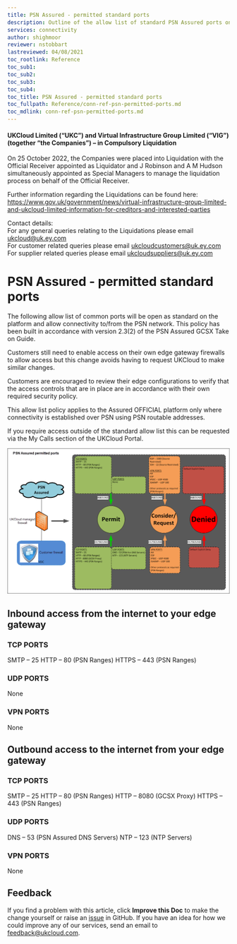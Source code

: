 ```yaml
---
title: PSN Assured - permitted standard ports
description: Outline of the allow list of standard PSN Assured ports on the UKCloud managed perimeter firewalls
services: connectivity
author: shighmoor
reviewer: nstobbart
lastreviewed: 04/08/2021
toc_rootlink: Reference
toc_sub1: 
toc_sub2:
toc_sub3:
toc_sub4:
toc_title: PSN Assured - permitted standard ports
toc_fullpath: Reference/conn-ref-psn-permitted-ports.md
toc_mdlink: conn-ref-psn-permitted-ports.md
---
```


#### UKCloud Limited (“UKC”) and Virtual Infrastructure Group Limited (“VIG”) (together “the Companies”) – in Compulsory Liquidation

On 25 October 2022, the Companies were placed into Liquidation with the Official Receiver appointed as Liquidator and J Robinson and A M Hudson simultaneously appointed as Special Managers to manage the liquidation process on behalf of the Official Receiver.

Further information regarding the Liquidations can be found here: <https://www.gov.uk/government/news/virtual-infrastructure-group-limited-and-ukcloud-limited-information-for-creditors-and-interested-parties>

Contact details:<br>
For any general queries relating to the Liquidations please email <ukcloud@uk.ey.com><br>
For customer related queries please email <ukcloudcustomers@uk.ey.com><br>
For supplier related queries please email <ukcloudsuppliers@uk.ey.com>

# PSN Assured - permitted standard ports

The following allow list of common ports will be open as standard on the platform and allow connectivity to/from the PSN network. This policy has been built in accordance with version 2.3(2) of the PSN Assured GCSX Take on Guide.

Customers still need to enable access on their own edge gateway firewalls to allow access but this change avoids having to request UKCloud to make similar changes.

Customers are encouraged to review their edge configurations to verify that the access controls that are in place are in accordance with their own required security policy.

This allow list policy applies to the Assured OFFICIAL platform only where connectivity is established over PSN using PSN routable addresses.

If you require access outside of the standard allow list this can be requested via the My Calls section of the UKCloud Portal.

![PSN assured permitted ports](images/psn_assured_allowlist_ports.png)

## Inbound access from the internet to your edge gateway

### TCP PORTS

SMTP – 25 
HTTP – 80 (PSN Ranges)
HTTPS – 443 (PSN Ranges)

### UDP PORTS

None

### VPN PORTS

None

## Outbound access to the internet from your edge gateway

### TCP PORTS

SMTP – 25 
HTTP – 80 (PSN Ranges)
HTTP – 8080 (GCSX Proxy)
HTTPS – 443 (PSN Ranges)

### UDP PORTS

DNS – 53 (PSN Assured DNS Servers)
NTP – 123 (NTP Servers)

### VPN PORTS

None

## Feedback

If you find a problem with this article, click **Improve this Doc** to make the change yourself or raise an [issue](https://github.com/UKCloud/documentation/issues) in GitHub. If you have an idea for how we could improve any of our services, send an email to <feedback@ukcloud.com>.
